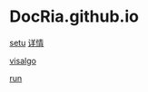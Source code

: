 # DocRia.github.io

[setu](https://docria.github.io/setu)  [详情](https://github.com/arcxingye/rr)

[visalgo](https://docria.github.io/visalgo)

[run](https://docria.github.io/run)
